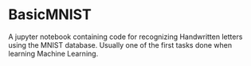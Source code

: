 # BasicMNIST
A jupyter notebook containing code for recognizing Handwritten letters using the MNIST database. Usually one of the first tasks done when learning Machine Learning.
